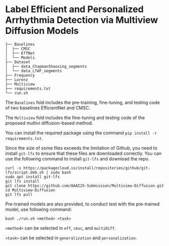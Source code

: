 # Label Efficient and Personalized Arrhythmia Detection via Multiview Diffusion Models
```shell
├── Baselines
│  ├── CMSC
│  ├── EffNet
│  └── Models
├── Dataset
│  ├── data_ChapmanShaoxing_segments
│  └── data_LTAF_segments
├── Frequency
├── Lorenz
├── Multiview
├── requirements.txt
└── run.sh
```

The `Baselines` fold includes the pre-training, fine-tuning, and testing code of two baselines EfficientNet and CMSC.

The `Multiview` fold includes the fine-tuning and testing code of the proposed multivi diffusion-based method.

You can install the required package using the command `pip install -r requirements.txt`.

Since the size of some files exceeds the limitation of Github, you need to install `git-lfs` to ensure that these files are downloaded correctly. 
You can use the following command to install `git-lfs` and download the repo.
```shell
curl -s https://packagecloud.io/install/repositories/github/git-lfs/script.deb.sh | sudo bash
sudo apt install git-lfs
git lfs install
git clone https://github.com/AAAI25-Submission/Multiview-Diffusion.git
cd Multiview-Diffusion
git lfs pull
```

Pre-trained models are also provided, to conduct test with the pre-trained model, use following command:

```shell
bash ./run.sh <method> <task>
```

`<method>` can be selected in `eff`, `cmsc`, and `multiDiff`.

`<task>` can be selected in `generalization` and `personalization`.

